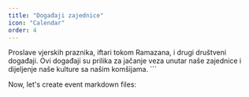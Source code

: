 ```yaml
---
title: "Događaji zajednice"
icon: "Calendar"
order: 4
---
```


Proslave vjerskih praznika, iftari tokom Ramazana, i drugi društveni događaji. Ovi događaji su prilika za jačanje veza unutar naše zajednice i dijeljenje naše kulture sa našim komšijama.
\`\`\`

Now, let's create event markdown files:

